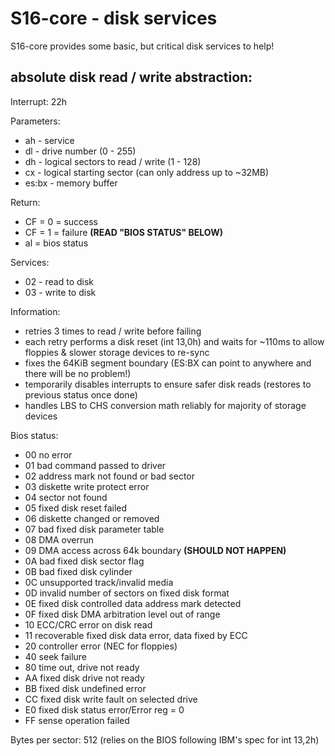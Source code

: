 # S16-core - disk services
S16-core provides some basic, but critical disk services to help!

## absolute disk read / write abstraction:
Interrupt: 22h

Parameters:
- ah - service
- dl - drive number (0 - 255)
- dh - logical sectors to read / write (1 - 128)
- cx - logical starting sector (can only address up to ~32MB)
- es:bx - memory buffer

Return:
- CF = 0 = success
- CF = 1 = failure **(READ "BIOS STATUS" BELOW)**
- al = bios status

Services:
- 02 - read to disk
- 03 - write to disk

Information:
- retries 3 times to read / write before failing
- each retry performs a disk reset (int 13,0h) and waits for ~110ms to allow floppies & slower storage devices to re-sync
- fixes the 64KiB segment boundary (ES:BX can point to anywhere and there will be no problem!)
- temporarily disables interrupts to ensure safer disk reads (restores to previous status once done)
- handles LBS to CHS conversion math reliably for majority of storage devices

Bios status:
- 00  no error
- 01  bad command passed to driver
- 02  address mark not found or bad sector
- 03  diskette write protect error
- 04  sector not found
- 05  fixed disk reset failed
- 06  diskette changed or removed
- 07  bad fixed disk parameter table
- 08  DMA overrun
- 09  DMA access across 64k boundary **(SHOULD NOT HAPPEN)**
- 0A  bad fixed disk sector flag
- 0B  bad fixed disk cylinder
- 0C  unsupported track/invalid media
- 0D  invalid number of sectors on fixed disk format
- 0E  fixed disk controlled data address mark detected
- 0F  fixed disk DMA arbitration level out of range
- 10  ECC/CRC error on disk read
- 11  recoverable fixed disk data error, data fixed by ECC
- 20  controller error (NEC for floppies)
- 40  seek failure
- 80  time out, drive not ready
- AA  fixed disk drive not ready
- BB  fixed disk undefined error
- CC  fixed disk write fault on selected drive
- E0  fixed disk status error/Error reg = 0
- FF  sense operation failed

Bytes per sector: 512 (relies on the BIOS following IBM's spec for int 13,2h)